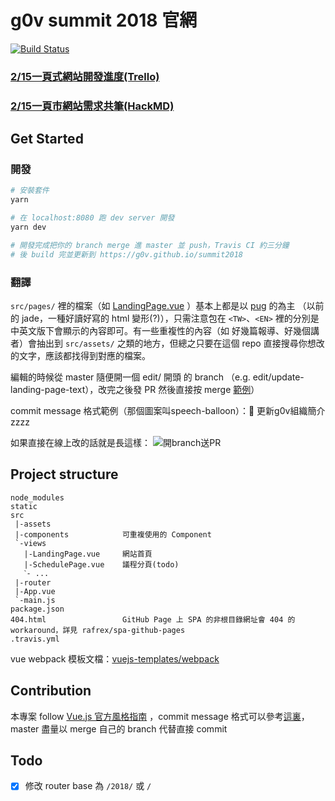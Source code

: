# g0v summit 2018 官網

[![Build Status](https://travis-ci.org/g0v/summit2018.svg?branch=master)](https://travis-ci.org/g0v/summit2018)

### [2/15一頁式網站開發進度(Trello)](https://trello.com/c/PUH4VaGS/19-%E4%B8%80%E9%A0%81%E5%BC%8F%E7%B6%B2%E7%AB%99%E9%96%8B%E7%99%BC)
### [2/15一頁市網站需求共筆(HackMD)](https://hackmd.io/KwNgpgLAJlBGAMBaSxaIgThAJkQQwA4BGYREA7BWIsYWsIA=?both#)


## Get Started

### 開發
``` bash
# 安裝套件
yarn

# 在 localhost:8080 跑 dev server 開發
yarn dev

# 開發完成把你的 branch merge 進 master 並 push，Travis CI 約三分鐘
# 後 build 完並更新到 https://g0v.github.io/summit2018
```

### 翻譯

`src/pages/` 裡的檔案（如 [LandingPage.vue](https://github.com/g0v/summit2018/blob/master/src/views/LandingPage.vue) ）基本上都是以 [pug](https://pugjs.org/zh-cn/language/attributes.html) 的為主 （以前的 jade，一種好讀好寫的 html 變形(?)），只需注意包在 `<TW>`、`<EN>` 裡的分別是中英文版下會顯示的內容即可。有一些重複性的內容（如 好幾篇報導、好幾個講者）會抽出到 `src/assets/` 之類的地方，但總之只要在這個 repo 直接搜尋你想改的文字，應該都找得到對應的檔案。

編輯的時候從 master 隨便開一個 edit/ 開頭 的 branch （e.g. edit/update-landing-page-text），改完之後發 PR 然後直接按 merge [範例](https://github.com/g0v/summit2018/pull/4)）

commit message 格式範例（那個圖案叫speech-balloon）：💬 更新g0v組織簡介zzzz

如果直接在線上改的話就是長這樣：
![開branch送PR](https://i.imgur.com/YigEsyQ.png)

## Project structure
```
node_modules
static
src
 |-assets
 |-components            可重複使用的 Component
 `-views
   |-LandingPage.vue     網站首頁
   |-SchedulePage.vue    議程分頁(todo)
   ˋ- ...
 |-router
 |-App.vue
 `-main.js
package.json
404.html                 GitHub Page 上 SPA 的非根目錄網址會 404 的 workaround，詳見 rafrex/spa-github-pages
.travis.yml
```
vue webpack 模板文檔：[vuejs-templates/webpack](https://vuejs-templates.github.io/webpack/)

## Contribution
本專案 follow [Vue.js 官方風格指南](https://cn.vuejs.org/v2/style-guide/) ，commit message 格式可以參考[這裏](https://gitmoji.carloscuesta.me/)，master 盡量以 merge 自己的 branch 代替直接 commit

## Todo
- [x] 修改 router base 為 `/2018/` 或 `/`
